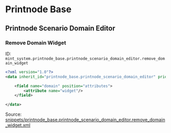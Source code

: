# Printnode Base
## Printnode Scenario Domain Editor  
### Remove Domain Widget  
ID: `mint_system.printnode_base.printnode_scenario_domain_editor.remove_domain_widget`  
```xml
<?xml version="1.0"?>
<data inherit_id="printnode_base.printnode_scenario_domain_editor" priority="50">

    <field name="domain" position="attributes">
        <attribute name="widget"/>
    </field>

</data>
```
Source: [snippets/printnode_base.printnode_scenario_domain_editor.remove_domain_widget.xml](https://github.com/Mint-System/Odoo-Build/tree/14.0/snippets/printnode_base.printnode_scenario_domain_editor.remove_domain_widget.xml)

